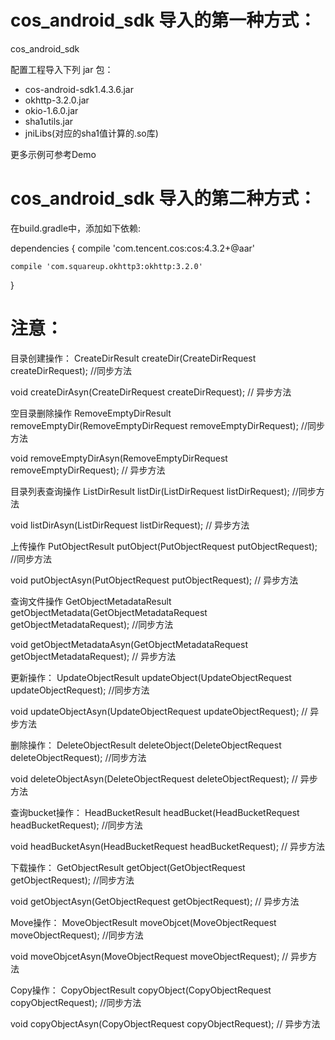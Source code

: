 # cos_android_sdk 导入的第一种方式：
cos_android_sdk

配置工程导入下列 jar 包：

- cos-android-sdk1.4.3.6.jar
- okhttp-3.2.0.jar
- okio-1.6.0.jar
- sha1utils.jar
- jniLibs(对应的sha1值计算的.so库)

更多示例可参考Demo


# cos_android_sdk 导入的第二种方式：

在build.gradle中，添加如下依赖:

dependencies {
    compile 'com.tencent.cos:cos:4.3.2+@aar'
    
    compile 'com.squareup.okhttp3:okhttp:3.2.0'
}
   

# 注意： 

目录创建操作：
CreateDirResult createDir(CreateDirRequest createDirRequest); //同步方法

void createDirAsyn(CreateDirRequest createDirRequest); // 异步方法


空目录删除操作
RemoveEmptyDirResult removeEmptyDir(RemoveEmptyDirRequest removeEmptyDirRequest); //同步方法

void removeEmptyDirAsyn(RemoveEmptyDirRequest removeEmptyDirRequest);  // 异步方法

目录列表查询操作
ListDirResult listDir(ListDirRequest listDirRequest); //同步方法
 
void listDirAsyn(ListDirRequest listDirRequest);  // 异步方法

上传操作
PutObjectResult putObject(PutObjectRequest putObjectRequest); //同步方法

void putObjectAsyn(PutObjectRequest putObjectRequest);  // 异步方法

查询文件操作
GetObjectMetadataResult getObjectMetadata(GetObjectMetadataRequest getObjectMetadataRequest);
//同步方法

void getObjectMetadataAsyn(GetObjectMetadataRequest getObjectMetadataRequest);  // 异步方法

更新操作：
UpdateObjectResult updateObject(UpdateObjectRequest updateObjectRequest); //同步方法

void updateObjectAsyn(UpdateObjectRequest updateObjectRequest);  // 异步方法

删除操作：
DeleteObjectResult deleteObject(DeleteObjectRequest deleteObjectRequest); //同步方法

void deleteObjectAsyn(DeleteObjectRequest deleteObjectRequest);  // 异步方法

查询bucket操作：
HeadBucketResult headBucket(HeadBucketRequest headBucketRequest); //同步方法

void headBucketAsyn(HeadBucketRequest headBucketRequest); // 异步方法

下载操作：
GetObjectResult getObject(GetObjectRequest getObjectRequest); //同步方法

void getObjectAsyn(GetObjectRequest getObjectRequest); // 异步方法

Move操作：
MoveObjectResult moveObjcet(MoveObjectRequest moveObjectRequest); //同步方法

void moveObjcetAsyn(MoveObjectRequest moveObjectRequest);  // 异步方法

Copy操作：
CopyObjectResult copyObject(CopyObjectRequest copyObjectRequest); //同步方法

void copyObjectAsyn(CopyObjectRequest copyObjectRequest);  // 异步方法
